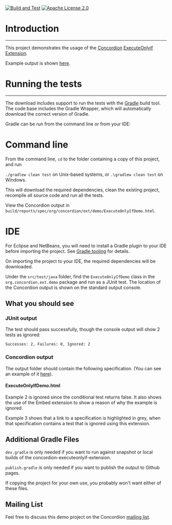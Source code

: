 [![Build and Test](https://github.com/concordion/concordion-executeonlyif-extension-demo/actions/workflows/ci.yml/badge.svg)](https://github.com/concordion/concordion-executeonlyif-extension-demo/actions/workflows/ci.yml)
[![Apache License 2.0](https://img.shields.io/badge/license-Apache%202.0-blue.svg)](http://www.apache.org/licenses/LICENSE-2.0.html)

# Introduction
------------

This project demonstrates the usage of the [Concordion](https://concordion.org) [ExecuteOnlyif Extension](http://github.com/concordion/concordion-executeonlyif-extension).

Example output is shown [here](http://concordion.github.io/concordion-executeonlyif-extension-demo/spec/org/concordion/ext/demo/ExecuteOnlyIfDemo.html).

    
# Running the tests
---------------------------

The download includes support to run the tests with the [Gradle](http://www.gradle.org/) build tool. The code base includes the Gradle Wrapper, which will automatically download the correct version of Gradle. 

Gradle can be run from the command line or from your IDE:

Command line
============
From the command line, `cd` to the folder containing a copy of this project, and run 

  `./gradlew clean test` on Unix-based systems, or 
  `.\gradlew clean test` on Windows.

This will download the required dependencies, clean the existing project, recompile all source code and run all the tests. 

View the Concordion output in `build/reports/spec/org/concordion/ext/demo/ExecuteOnlyIfDemo.html`.


IDE
===
For Eclipse and NetBeans, you will need to install a Gradle plugin to your IDE before importing the project. See [Gradle tooling](https://www.gradle.org/tooling) for details.

On importing the project to your IDE, the required dependencies will be downloaded.

Under the `src/test/java` folder, find the `ExecuteOnlyIfDemo` class in the `org.concordion.ext.demo` package and run as a JUnit test. The location of the Concordion output is shown on the standard output console.

What you should see
--------------------------------
    
### JUnit output
The test should pass successfully, though the console output will show 2 tests as ignored:

```Successes: 2, Failures: 0, Ignored: 2```

### Concordion output
The output folder should contain the following specification. (You can see an example of it [here](http://concordion.github.io/concordion-executeonlyif-extension-demo/spec/org/concordion/ext/demo/ExecuteOnlyIfDemo.html)).
    
#### ExecuteOnlyIfDemo.html

Example 2 is ignored since the conditional test returns false. It also shows the use of the Embed extension to show a reason of why the example is ignored.

Example 3 shows that a link to a specification is highlighted in grey, when that specification contains a test that is ignored using this extension.

Additional Gradle Files
-----------------------
`dev.gradle` is only needed if you want to run against snapshot or local builds of the concordion-executeonlyif-extension.

`publish.gradle` is only needed if you want to publish the output to Github pages.

If copying the project for your own use, you probably won't want either of these files.

Mailing List
-----------------
Feel free to discuss this demo project on the Concordion [mailing list](https://groups.google.com/d/forum/concordion).
